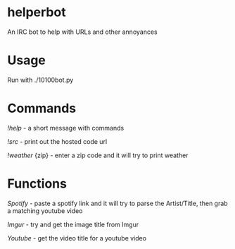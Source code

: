 helperbot
=========

An IRC bot to help with URLs and other annoyances

Usage
=====

Run with ./10100bot.py

Commands
========

*!help* - a short message with commands

*!src* - print out the hosted code url

*!weather* {zip} - enter a zip code and it will try to print weather

Functions
=========

*Spotify* - paste a spotify link and it will try to parse the Artist/Title, then grab a matching youtube video

*Imgur* - try and get the image title from Imgur

*Youtube* - get the video title for a youtube video
